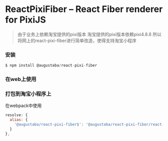 # ReactPixiFiber – React Fiber renderer for PixiJS

> 由于业务上依赖淘宝提供的pixi版本 淘宝提供的pixi版本依赖pixi4.8.8 所以将网上的react-pixi-fiber进行简单改造，使得支持淘宝小程序
### 安装

```js
$ npm install @augustaba/react-pixi-fiber
```

### 在web上使用



### 打包到淘宝小程序上

在webpack中使用
```js
resolve: {
  alias: {
    '@augustaba/react-pixi-fiber$': '@augustaba/react-pixi-fiber/react-pixi-mini'
  }
},
```